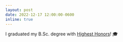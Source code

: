 ```yaml
---
layout: post
date: 2022-12-17 12:00:00-0600
inline: true
---
```


I graduated my B.Sc. degree with [Highest Honors](https://ece.illinois.edu/academics/ugrad/honors-programs)! 🎓

